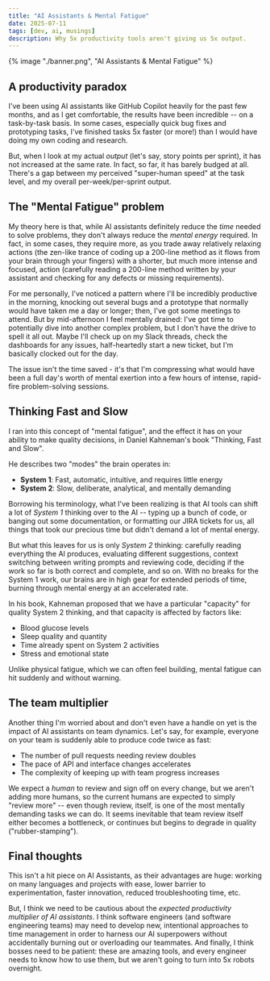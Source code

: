 ```yaml
---
title: "AI Assistants & Mental Fatigue"
date: 2025-07-11
tags: [dev, ai, musings]
description: Why 5x productivity tools aren't giving us 5x output.
---
```


{% image "./banner.png", "AI Assistants & Mental Fatigue" %}

## A productivity paradox

I've been using AI assistants like GitHub Copilot heavily for the past few months, and as I get comfortable, the results have been incredible -- on a task-by-task basis. In some cases, especially quick bug fixes and prototyping tasks, I've finished tasks 5x faster (or more!) than I would have doing my own coding and research.

But, when I look at my actual _output_ (let's say, story points per sprint), it has not increased at the same rate. In fact, so far, it has barely budged at all. There's a gap between my perceived "super-human speed" at the task level, and my overall per-week/per-sprint output.

## The "Mental Fatigue" problem

My theory here is that, while AI assistants definitely reduce the _time_ needed to solve problems, they don't always reduce the _mental energy_ required. In fact, in some cases, they require more, as you trade away relatively relaxing actions (the zen-like trance of coding up a 200-line method as it flows from your brain through your fingers) with a shorter, but much more intense and focused, action (carefully reading a 200-line method written by your assistant and checking for any defects or missing requirements).

For me personally, I've noticed a pattern where I'll be incredibly productive in the morning, knocking out several bugs and a prototype that normally would have taken me a day or longer; then, I've got some meetings to attend. But by mid-afternoon I feel mentally drained: I've got time to potentially dive into another complex problem, but I don't have the drive to spell it all out. Maybe I'll check up on my Slack threads, check the dashboards for any issues, half-heartedly start a new ticket, but I'm basically clocked out for the day.

The issue isn't the time saved - it's that I'm compressing what would have been a full day's worth of mental exertion into a few hours of intense, rapid-fire problem-solving sessions.

## Thinking Fast and Slow

I ran into this concept of "mental fatigue", and the effect it has on your ability to make quality decisions, in Daniel Kahneman's book "Thinking, Fast and Slow".

He describes two "modes" the brain operates in:

- **System 1**: Fast, automatic, intuitive, and requires little energy
- **System 2**: Slow, deliberate, analytical, and mentally demanding

Borrowing his terminology, what I've been realizing is that AI tools can shift a lot of _System 1_ thinking over to the AI -- typing up a bunch of code, or banging out some documentation, or formatting our JIRA tickets for us, all things that took our precious time but didn't demand a lot of mental energy.

But what this leaves for us is only _System 2_ thinking: carefully reading everything the AI produces, evaluating different suggestions, context switching between writing prompts and reviewing code, deciding if the work so far is both correct and complete, and so on. With no breaks for the System 1 work, our brains are in high gear for extended periods of time, burning through mental energy at an accelerated rate.

In his book, Kahneman proposed that we have a particular "capacity" for quality System 2 thinking, and that capacity is affected by factors like:

- Blood glucose levels
- Sleep quality and quantity
- Time already spent on System 2 activities
- Stress and emotional state

Unlike physical fatigue, which we can often feel building, mental fatigue can hit suddenly and without warning.

## The team multiplier

Another thing I'm worried about and don't even have a handle on yet is the impact of AI assistants on team dynamics. Let's say, for example, everyone on your team is suddenly able to produce code twice as fast:

- The number of pull requests needing review doubles
- The pace of API and interface changes accelerates
- The complexity of keeping up with team progress increases

We expect a _human_ to review and sign off on every change, but we aren't adding more humans, so the current humans are expected to simply "review more" -- even though review, itself, is one of the most mentally demanding tasks we can do. It seems inevitable that team review itself either becomes a bottleneck, or continues but begins to degrade in quality ("rubber-stamping").

## Final thoughts

This isn't a hit piece on AI Assistants, as their advantages are huge: working on many languages and projects with ease, lower barrier to experimentation, faster innovation, reduced troubleshooting time, etc.

But, I think we need to be cautious about the _expected productivity multiplier of AI assistants_. I think software engineers (and software engineering teams) may need to develop new, intentional approaches to time management in order to harness our AI superpowers without accidentally burning out or overloading our teammates. And finally, I think bosses need to be patient: these are amazing tools, and every engineer needs to know how to use them, but we aren't going to turn into 5x robots overnight.
